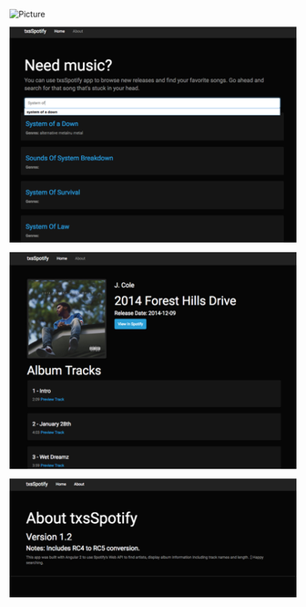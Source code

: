 ![Picture](https://github.com/TxsAdamWest/txsSpotify/blob/master/images/album.PNG)

![Picture](https://github.com/TxsAdamWest/txsSpotify/blob/master/images/search.PNG)

![Picture](https://github.com/TxsAdamWest/txsSpotify/blob/master/images/tracks.PNG)

![Picture](https://github.com/TxsAdamWest/txsSpotify/blob/master/images/about.PNG)

